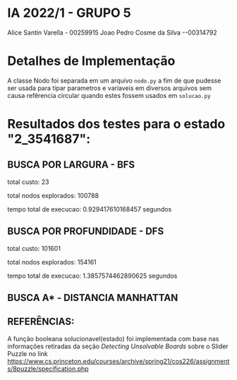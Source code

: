 # IA 2022/1 - GRUPO 5

Alice Santin Varella - 00259915
Joao Pedro Cosme da Silva --00314792

# Detalhes de Implementação

A classe Nodo foi separada em um arquivo `nodo.py` a fim de que pudesse ser usada para tipar parametros e variaveis em diversos arquivos sem causa refêrencia circular quando estes fossem usados em `solucao.py`

# Resultados dos testes para o estado "2_3541687":

## BUSCA POR LARGURA - BFS
total custo:  23

total nodos explorados:  100788

tempo total de execucao:  0.929417610168457 segundos

## BUSCA POR PROFUNDIDADE - DFS

total custo:  101601

total nodos explorados:  154161

tempo total de execucao:  1.3857574462890625 segundos

## BUSCA A* - DISTANCIA MANHATTAN




## REFERÊNCIAS:

A função booleana solucionavel(estado) foi implementada com base nas informações retiradas da seção *Detecting Unsolvable Boards* sobre o Slider Puzzle no link https://www.cs.princeton.edu/courses/archive/spring21/cos226/assignments/8puzzle/specification.php
